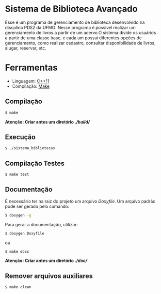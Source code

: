 # Sistema de Biblioteca Avançado
Esse é um programa de gerenciamento de biblioteca desenvolvido na discplina PDS2 da UFMG. Nesse programa é possivel realizar um gerenciamento de livros a partir de um acervo.O sistema divide os usuários a partir de uma classe base, e cada um possui diferentes opções de gerenciamento, como realizar cadastro, consultar disponibilidade de livros, alugar, reservar, etc.

# Ferramentas

* Linguagem: [C++11](https://cplusplus.com/doc/)
* Compilação: [Make](https://www.gnu.org/software/make/)


## **Compilação**

```bash
$ make
```
**Atenção: Criar antes um diretório _./build/_**

## **Execução**

```bash
$ ./sistema_bibliotecas
```

## **Compilação Testes**

```bash
$ make test
```

## **Documentação**

É necessário ter na raiz do projeto um arquivo _Doxyfile_. Um arquivo padrão pode ser gerado pelo comando:
```bash
$ doxygen -g
```

Para gerar a documentação, utilizar:

```bash
$ doxygen Doxyfile
```
ou
```bash
$ make docs
```

**Atenção: Criar antes um diretório _./doc/_**

## **Remover arquivos auxiliares**
```bash
$ make clean
```
